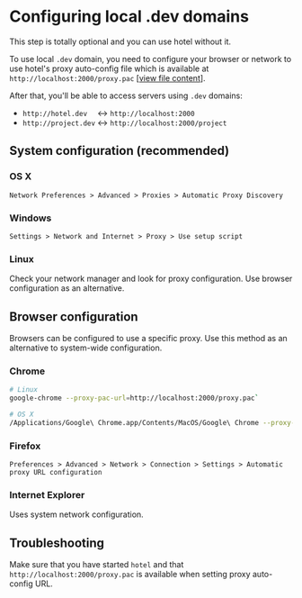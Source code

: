# Configuring local .dev domains

This step is totally optional and you can use hotel without it.

To use local `.dev` domain, you need to configure your browser or network to use hotel's proxy auto-config file which is available at `http://localhost:2000/proxy.pac` [[view file content](../src/daemon/views/proxy-pac.js)].

After that, you'll be able to access servers using `.dev` domains:

* `http://hotel.dev  ` <-> `http://localhost:2000`
* `http://project.dev` <-> `http://localhost:2000/project`

## System configuration (recommended)

### OS X

`Network Preferences > Advanced > Proxies > Automatic Proxy Discovery`

### Windows

`Settings > Network and Internet > Proxy > Use setup script`

### Linux

Check your network manager and look for proxy configuration. Use browser configuration as an alternative.

## Browser configuration

Browsers can be configured to use a specific proxy. Use this method as an alternative to system-wide configuration.

### Chrome

```sh
# Linux
google-chrome --proxy-pac-url=http://localhost:2000/proxy.pac`

# OS X
/Applications/Google\ Chrome.app/Contents/MacOS/Google\ Chrome --proxy-pac-url=http://localhost:2000/proxy.pac 
```

### Firefox

`Preferences > Advanced > Network > Connection > Settings > Automatic proxy URL configuration`

### Internet Explorer

Uses system network configuration.

## Troubleshooting

Make sure that you have started `hotel` and that `http://localhost:2000/proxy.pac` is available when setting proxy auto-config URL.
